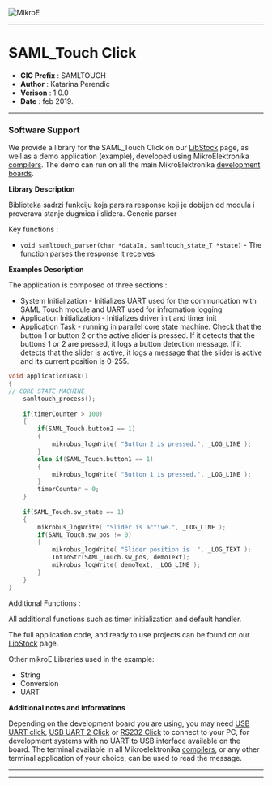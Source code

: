 ![MikroE](http://www.mikroe.com/img/designs/beta/logo_small.png)

---

# SAML_Touch Click

- **CIC Prefix**  : SAMLTOUCH
- **Author**      : Katarina Perendic
- **Verison**     : 1.0.0
- **Date**        : feb 2019.

---


### Software Support

We provide a library for the SAML_Touch Click on our [LibStock](https://libstock.mikroe.com/projects/view/2757/saml-touch-click) 
page, as well as a demo application (example), developed using MikroElektronika 
[compilers](http://shop.mikroe.com/compilers). The demo can run on all the main 
MikroElektronika [development boards](http://shop.mikroe.com/development-boards).

**Library Description**

Biblioteka sadrzi funkciju koja parsira response koji je dobijen od modula i proverava stanje dugmica i slidera.
Generic parser 

Key functions :

- ``` void samltouch_parser(char *dataIn, samltouch_state_T *state) ``` - The function parses the response it receives

**Examples Description**

The application is composed of three sections :

- System Initialization - Initializes UART used for the communcation with SAML Touch module and UART used for infromation logging
- Application Initialization - Initializes driver init and timer init
- Application Task - running in parallel core state machine. Check that the button 1 or  button 2 or the active slider is pressed.
       If it detects that the buttons 1 or 2 are pressed, it logs a button detection message.
       If it detects that the slider is active, it logs a message that the slider is active and its current position is 0-255.

```.c
void applicationTask()
{
// CORE STATE MACHINE
    samltouch_process();
    
    if(timerCounter > 100)
    {
        if(SAML_Touch.button2 == 1)
        {
            mikrobus_logWrite( "Button 2 is pressed.", _LOG_LINE );
        }
        else if(SAML_Touch.button1 == 1)
        {
            mikrobus_logWrite( "Button 1 is pressed.", _LOG_LINE );
        }
        timerCounter = 0;
    }
    
    if(SAML_Touch.sw_state == 1)
    {
        mikrobus_logWrite( "Slider is active.", _LOG_LINE );
        if(SAML_Touch.sw_pos != 0)
        {
            mikrobus_logWrite( "Slider position is  ", _LOG_TEXT );
            IntToStr(SAML_Touch.sw_pos, demoText);
            mikrobus_logWrite( demoText, _LOG_LINE );
        }
    }
}
```

Additional Functions :

All additional functions such as timer initialization and default handler. 

The full application code, and ready to use projects can be found on our 
[LibStock](https://libstock.mikroe.com/projects/view/2757/saml-touch-click) page.

Other mikroE Libraries used in the example:

- String
- Conversion
- UART

**Additional notes and informations**

Depending on the development board you are using, you may need 
[USB UART click](http://shop.mikroe.com/usb-uart-click), 
[USB UART 2 Click](http://shop.mikroe.com/usb-uart-2-click) or 
[RS232 Click](http://shop.mikroe.com/rs232-click) to connect to your PC, for 
development systems with no UART to USB interface available on the board. The 
terminal available in all Mikroelektronika 
[compilers](http://shop.mikroe.com/compilers), or any other terminal application 
of your choice, can be used to read the message.

---
---
